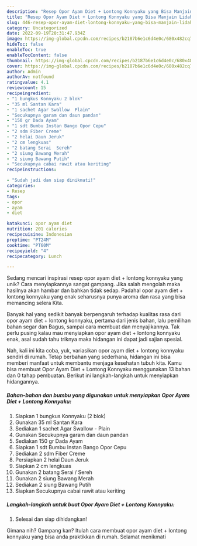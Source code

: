 ```yaml
---
description: "Resep Opor Ayam Diet + Lontong Konnyaku yang Bisa Manjain Lidah"
title: "Resep Opor Ayam Diet + Lontong Konnyaku yang Bisa Manjain Lidah"
slug: 446-resep-opor-ayam-diet-lontong-konnyaku-yang-bisa-manjain-lidah
category: Uncategorized
date: 2022-09-19T20:31:47.934Z
image: https://img-global.cpcdn.com/recipes/b2187b6e1c6d4e0c/680x482cq70/opor-ayam-diet-lontong-konnyaku-foto-resep-utama.jpg
hideToc: false
enableToc: true
enableTocContent: false
thumbnail: https://img-global.cpcdn.com/recipes/b2187b6e1c6d4e0c/680x482cq70/opor-ayam-diet-lontong-konnyaku-foto-resep-utama.jpg
cover: https://img-global.cpcdn.com/recipes/b2187b6e1c6d4e0c/680x482cq70/opor-ayam-diet-lontong-konnyaku-foto-resep-utama.jpg
author: Admin
authorAv: notfound
ratingvalue: 4.1
reviewcount: 15
recipeingredient:
- "1 bungkus Konnyaku 2 blok"
- "35 ml Santan Kara"
- "1 sachet Agar Swallow  Plain"
- "Secukupnya garam dan daun pandan"
- "150 gr Dada Ayam"
- "1 sdt Bumbu Instan Bango Opor Cepu"
- "2 sdm Fiber Creme"
- "2 helai Daun Jeruk"
- "2 cm lengkuas"
- "2 batang Serai  Sereh"
- "2 siung Bawang Merah"
- "2 siung Bawang Putih"
- "Secukupnya cabai rawit atau keriting"
recipeinstructions:

- "Sudah jadi dan siap dinikmati!"
categories:
- Resep
tags:
- opor
- ayam
- diet

katakunci: opor ayam diet 
nutrition: 201 calories
recipecuisine: Indonesian
preptime: "PT24M"
cooktime: "PT60M"
recipeyield: "4"
recipecategory: Lunch

---
```





Sedang mencari inspirasi resep opor ayam diet + lontong konnyaku yang unik? Cara menyiapkannya sangat gampang. Jika salah mengolah maka hasilnya akan hambar dan bahkan tidak sedap. Padahal opor ayam diet + lontong konnyaku yang enak seharusnya punya aroma dan rasa yang bisa memancing selera Kita.





Banyak hal yang sedikit banyak berpengaruh terhadap kualitas rasa dari opor ayam diet + lontong konnyaku, pertama dari jenis bahan, lalu pemilihan bahan segar dan Bagus, sampai cara membuat dan menyajikannya. Tak perlu pusing kalau mau menyiapkan opor ayam diet + lontong konnyaku enak,      asal sudah tahu triknya maka hidangan ini dapat jadi sajian spesial.





















Nah, kali ini kita coba, yuk, variasikan opor ayam diet + lontong konnyaku sendiri di rumah. Tetap berbahan yang sederhana, hidangan ini bisa memberi manfaat untuk membantu menjaga kesehatan tubuh kita. Kamu bisa membuat Opor Ayam Diet + Lontong Konnyaku menggunakan 13 bahan dan 0 tahap pembuatan. Berikut ini langkah-langkah untuk menyiapkan hidangannya.

<!--inarticleads1-->

##### Bahan-bahan dan bumbu yang digunakan untuk menyiapkan Opor Ayam Diet + Lontong Konnyaku:

1. Siapkan 1 bungkus Konnyaku (2 blok)
1. Gunakan 35 ml Santan Kara
1. Sediakan 1 sachet Agar Swallow - Plain
1. Gunakan Secukupnya garam dan daun pandan
1. Sediakan 150 gr Dada Ayam
1. Siapkan 1 sdt Bumbu Instan Bango Opor Cepu
1. Sediakan 2 sdm Fiber Creme
1. Persiapkan 2 helai Daun Jeruk
1. Siapkan 2 cm lengkuas
1. Gunakan 2 batang Serai / Sereh
1. Gunakan 2 siung Bawang Merah
1. Sediakan 2 siung Bawang Putih
1. Siapkan Secukupnya cabai rawit atau keriting




<!--inarticleads2-->

##### Langkah-langkah untuk buat Opor Ayam Diet + Lontong Konnyaku:


1. Selesai dan siap dihidangkan!



Gimana nih? Gampang kan? Itulah cara membuat opor ayam diet + lontong konnyaku yang bisa anda praktikkan di rumah. Selamat menikmati
